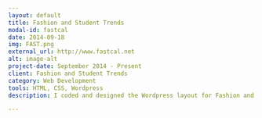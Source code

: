 ```yaml
---
layout: default
title: Fashion and Student Trends
modal-id: fastcal
date: 2014-09-18
img: FAST.png
external_url: http://www.fastcal.net
alt: image-alt
project-date: September 2014 - Present
client: Fashion and Student Trends
category: Web Development
tools: HTML, CSS, Wordpress
description: I coded and designed the Wordpress layout for Fashion and Student Trends, the premier fashion student organization at UC Berkeley. It is both a blog with the latest fashion stories and an informational website about the student organization. It also includes photoshoot lookbooks.

---
```


